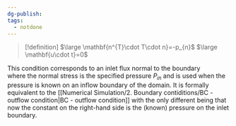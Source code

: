 ```yaml
---
dg-publish: 
tags:
  - notdone
---
```

>[!definition]
>$\large \mathbf{n^{T}\cdot T\cdot n}=-p_{n}$
>$\large \mathbf{u\cdot t}=0$

This condition corresponds to an inlet flux normal to the boundary   
where the normal stress is the specified pressure $P_{in}$ and is used when the pressure is known on an inflow boundary of the domain.
It is formally equivalent to the [[Numerical Simulation/2. Boundary contiditions/BC - outflow condition|BC - outflow condition]] with the only different being that now the constant on the right-hand side is the (known) pressure on the inlet boundary.
